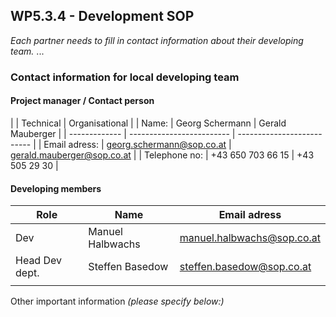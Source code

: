 ## WP5.3.4 - Development SOP

*Each partner needs to fill in contact information about their developing team.*
...

### Contact information for local developing team

#### Project manager / Contact person
|               | Technical                 | Organisational             |
| Name:         | Georg Schermann           | Gerald Mauberger           |
| ------------- | ------------------------- | -------------------------- |
| Email adress: | georg.schermann@sop.co.at | gerald.mauberger@sop.co.at |
| Telephone no: | +43 650 703 66 15         | +43 505 29 30              |

#### Developing members
|     Role       |      Name         |              Email adress                 |
| -------------  | ----------------- | ----------------------------------------- |
| Dev            | Manuel Halbwachs  | manuel.halbwachs@sop.co.at                |
| Head Dev dept. | Steffen Basedow   | steffen.basedow@sop.co.at                 |
|                |                   |                                           |             

Other important information _(please specify below:)_ 

